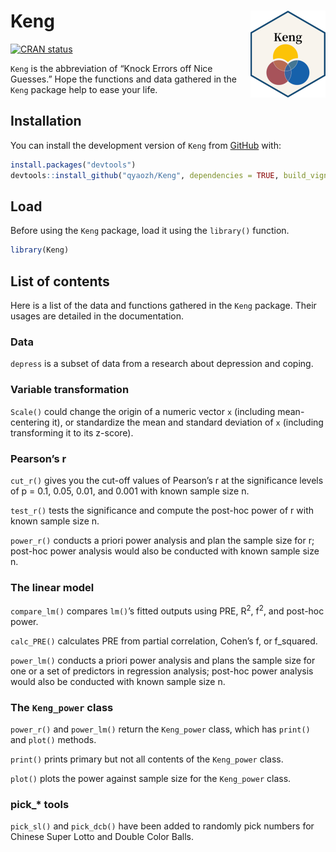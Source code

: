
<!-- README.md is generated from README.Rmd. Please edit that file -->

# Keng <img src="man/figures/logo.png" align="right" height="139" alt="Keng" />

<!-- badges: start -->

[![CRAN
status](https://www.r-pkg.org/badges/version/Keng)](https://CRAN.R-project.org/package=Keng)
<!-- badges: end -->

`Keng` is the abbreviation of “Knock Errors off Nice Guesses.” Hope the
functions and data gathered in the `Keng` package help to ease your
life.

## Installation

You can install the development version of `Keng` from
[GitHub](https://github.com/) with:

``` r
install.packages("devtools")
devtools::install_github("qyaozh/Keng", dependencies = TRUE, build_vignettes = TRUE)
```

## Load

Before using the `Keng` package, load it using the `library()` function.

``` r
library(Keng)
```

## List of contents

Here is a list of the data and functions gathered in the `Keng` package.
Their usages are detailed in the documentation.

### Data

`depress` is a subset of data from a research about depression and
coping.

### Variable transformation

`Scale()` could change the origin of a numeric vector `x` (including
mean-centering it), or standardize the mean and standard deviation of
`x` (including transforming it to its z-score).

### Pearson’s r

`cut_r()` gives you the cut-off values of Pearson’s r at the
significance levels of p = 0.1, 0.05, 0.01, and 0.001 with known sample
size n.

`test_r()` tests the significance and compute the post-hoc power of r
with known sample size n.

`power_r()` conducts a priori power analysis and plan the sample size
for r; post-hoc power analysis would also be conducted with known sample
size n. 

### The linear model

`compare_lm()` compares `lm()`’s fitted outputs using PRE,
R<sup>2</sup>, f<sup>2</sup>, and post-hoc power.

`calc_PRE()` calculates PRE from partial correlation, Cohen’s f, or
f_squared.

`power_lm()` conducts a priori power analysis and plans the sample size
for one or a set of predictors in regression analysis; post-hoc power
analysis would also be conducted with known sample size n.

### The `Keng_power` class

`power_r()` and `power_lm()` return the `Keng_power` class, which has
`print()` and `plot()` methods.

`print()` prints primary but not all contents of the `Keng_power` class.

`plot()` plots the power against sample size for the `Keng_power` class.

### pick\_\* tools

`pick_sl()` and `pick_dcb()` have been added to randomly pick numbers
for Chinese Super Lotto and Double Color Balls.

